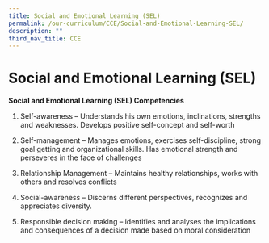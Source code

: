 ```yaml
---
title: Social and Emotional Learning (SEL)
permalink: /our-curriculum/CCE/Social-and-Emotional-Learning-SEL/
description: ""
third_nav_title: CCE
---
```


# **Social and Emotional Learning (SEL)**

<b>Social and Emotional Learning (SEL) Competencies</b>

1.  Self-awareness – Understands his own emotions, inclinations, strengths and weaknesses. Develops positive self-concept and self-worth  
    
2.  Self-management – Manages emotions, exercises self-discipline, strong goal getting and organizational skills. Has emotional strength and perseveres in the face of challenges  
    
3.  Relationship Management – Maintains healthy relationships, works with others and resolves conflicts  
    
4.  Social-awareness – Discerns different perspectives, recognizes and appreciates diversity.  
    
5.  Responsible decision making – identifies and analyses the implications and consequences of a decision made based on moral consideration
